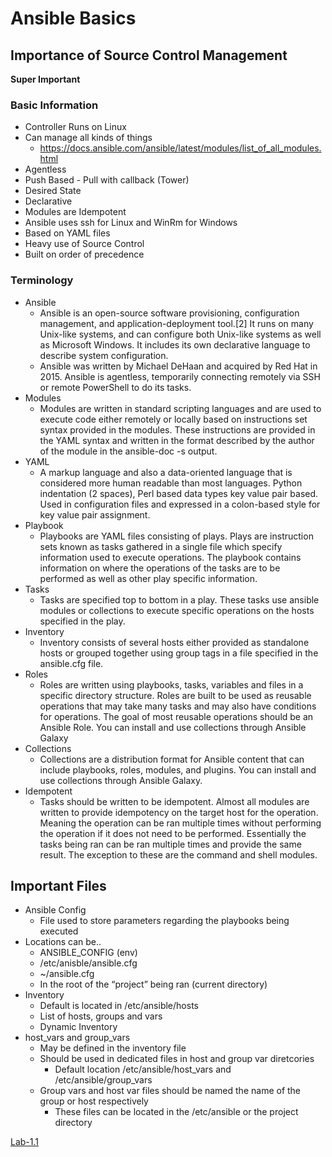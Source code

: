 # Ansible Basics

## Importance of Source Control Management
__Super Important__

### Basic Information
*	Controller Runs on Linux
*	Can manage all kinds of things
    * https://docs.ansible.com/ansible/latest/modules/list_of_all_modules.html
*	Agentless
*	Push Based - Pull with callback (Tower)
*	Desired State
*	Declarative
*	Modules are Idempotent
*	Ansible uses ssh for Linux and WinRm for Windows
*	Based on YAML files
*	Heavy use of Source Control
*	Built on order of precedence

### Terminology
*	Ansible
    * Ansible is an open-source software provisioning, configuration management, and application-deployment tool.[2] It runs on many Unix-like systems, and can configure both Unix-like systems as well as Microsoft Windows. It includes its own declarative language to describe system configuration. 
    * Ansible was written by Michael DeHaan and acquired by Red Hat in 2015. Ansible is agentless, temporarily connecting remotely via SSH or remote PowerShell to do its tasks.
*	Modules
    * Modules are written in standard scripting languages and are used to execute code either remotely or locally based on instructions set syntax provided in the modules.  These instructions are provided in the YAML syntax and written in the format described by the author of the module in the ansible-doc -s output.
* YAML
    * A markup language and also a data-oriented language that is considered more human readable than most languages. Python indentation (2 spaces), Perl based data types key value pair based. Used in configuration files and expressed in a colon-based style for key value pair assignment.
*	Playbook
    *	Playbooks are YAML files consisting of plays. Plays are instruction sets known as tasks gathered in a single file which specify information used to execute operations. The playbook contains information on where the operations of the tasks are to be performed as well as other play specific information. 
*	Tasks
    * Tasks are specified top to bottom in a play. These tasks use ansible modules or collections to execute specific operations on the hosts specified in the play. 
*	Inventory
    * Inventory consists of several hosts either provided as standalone hosts or grouped together using group tags in a file specified in the ansible.cfg file.
*	Roles
    * Roles are written using playbooks, tasks, variables and files in a specific directory structure. Roles are built to be used as reusable operations that may take many tasks and may also have conditions for operations. The goal of most reusable operations should be an Ansible Role. You can install and use collections through Ansible Galaxy
*	Collections
    * Collections are a distribution format for Ansible content that can include playbooks, roles, modules, and plugins. You can install and use collections through Ansible Galaxy.
*	Idempotent
    * Tasks should be written to be idempotent. Almost all modules are written to provide idempotency on the target host for the operation. Meaning the operation can be ran multiple times without performing the operation if it does not need to be performed. Essentially the tasks being ran can be ran multiple times and provide the same result. The exception to these are the command and shell modules.

## Important Files
* Ansible Config
    * File used to store parameters regarding the playbooks being executed
* Locations can be..
    * ANSIBLE_CONFIG (env)
    * /etc/anisble/ansible.cfg
    * ~/ansible.cfg
    * In the root of the “project” being ran (current directory)
*	Inventory
    * Default is located in /etc/ansible/hosts
    * List of hosts, groups and vars
    * Dynamic Inventory
* host_vars and group_vars
    * May be defined in the inventory file
    * Should be used in dedicated files in host and group var diretcories
        * Default location /etc/ansible/host_vars and /etc/ansible/group_vars
    * Group vars and host var files should be named the name of the group or host respectively
        * These files can be located in the /etc/ansible or the project directory

[Lab-1.1](/docs/LAB1.1-MAIN.md)
